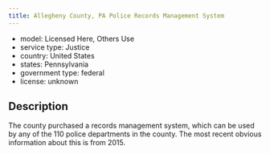 ```yaml
---
title: Allegheny County, PA Police Records Management System 
---
```


- model: Licensed Here, Others Use
- service type: Justice
- country: United States
- states: Pennsylvania
- government type: federal
- license: unknown

## Description
The county purchased a records management system, which can be used by any of the 110 police departments in the county. The most recent obvious information about this is from 2015.
